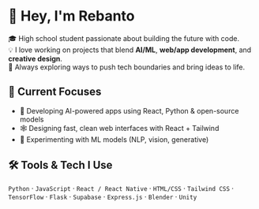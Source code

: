 # 👋 Hey, I'm Rebanto

🎓 High school student passionate about building the future with code.  
💡 I love working on projects that blend **AI/ML**, **web/app development**, and **creative design**.  
🚀 Always exploring ways to push tech boundaries and bring ideas to life.

## 🔧 Current Focuses
- 🤖 Developing AI-powered apps using React, Python & open-source models
- 🕸️ Designing fast, clean web interfaces with React + Tailwind
- 🧠 Experimenting with ML models (NLP, vision, generative)

## 🛠️ Tools & Tech I Use
`Python` · `JavaScript` · `React / React Native` · `HTML/CSS` · `Tailwind CSS` · `TensorFlow` · `Flask` · `Supabase` · `Express.js` · `Blender` · `Unity`

<!---
rebanto/rebanto is a ✨ special ✨ repository because its `README.md` (this file) appears on your GitHub profile.
--->
